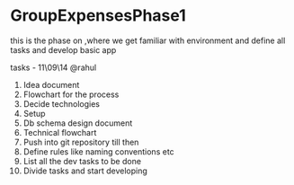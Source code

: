GroupExpensesPhase1
===================

this is the phase on ,where we get familiar with environment and define all tasks and develop basic app


tasks - 11\09\14 @rahul

1)	Idea document
2)	Flowchart for the process
3)	Decide technologies
4)	Setup
5)	Db schema design document
6)	Technical flowchart
7)	Push into git repository till then
8)	Define rules like naming conventions etc
9)	List all the dev tasks to be done
10)	Divide tasks and start developing

